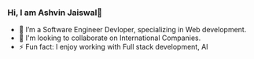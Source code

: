 ### Hi, I am Ashvin Jaiswal👋


- 🔭 I’m a Software Engineer Devloper, specializing in Web development.
- 👯 I'm looking to collaborate on International Companies.
- ⚡ Fun fact: I enjoy working with Full stack development, AI 

<!--
**ashvinjaiswal/ashvinjaiswal** is a ✨ _special_ ✨ repository because its `README.md` (this file) appears on your GitHub profile.

Here are some ideas to get you started:

- 🔭 I’m currently working on ...
- 🌱 I’m currently learning ...
- 👯 I’m looking to collaborate on ...
- 🤔 I’m looking for help with ...
- 💬 Ask me about ...
- 📫 How to reach me: ...
- 😄 Pronouns: ...
- ⚡ Fun fact: ...
-->
